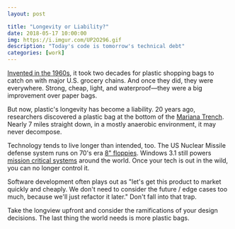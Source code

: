 ```yaml
---
layout: post

title: "Longevity or Liability?"
date: 2018-05-17 10:00:00
img: https://i.imgur.com/UP2O296.gif
description: "Today's code is tomorrow's technical debt"
categories: [work]
---
```


[Invented in the 1960s](https://www.wikiwand.com/en/Plastic_shopping_bag), it took two decades for plastic shopping bags to catch on with major U.S. grocery chains. And once they did, they were everywhere. Strong, cheap, light, and waterproof—they were a big improvement over paper bags.

But now, plastic's longevity has become a liability. 20 years ago, researchers discovered a plastic bag at the bottom of the [Mariana Trench](http://www.godac.jamstec.go.jp/catalog/dsdebris/metadataDisp/JEDI_KAIKO0073_00010V?lang=en). Nearly 7 miles straight down, in a mostly anaerobic environment, it may never decompose.

Technology tends to live longer than intended, too. The US Nuclear Missile defense system runs on 70's era [8" floppies](https://www.cnn.com/2016/05/26/us/pentagon-floppy-disks-nuclear/index.html). Windows 3.1 still powers [mission critical systems](https://www.zdnet.com/article/a-23-year-old-windows-3-1-system-failure-crashed-paris-airport/) around the world. Once your tech is out in the wild, you can no longer control it.

Software development often plays out as "let's get this product to market quickly and cheaply. We don't need to consider the future / edge cases too much, because we'll just refactor it later." Don't fall into that trap.

Take the longview upfront and consider the ramifications of your design decisions. The last thing the world needs is more plastic bags.

